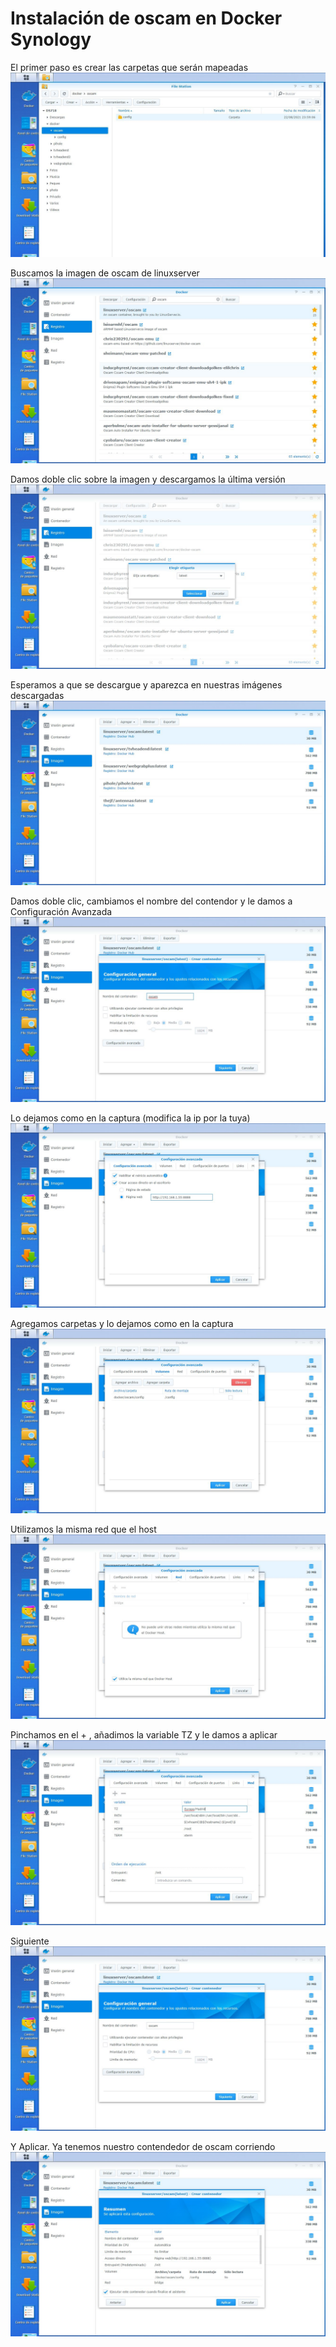 # <b>Instalación de oscam en Docker Synology </B>
El primer paso es crear las carpetas que serán mapeadas
![alt text](https://raw.githubusercontent.com/davidmuma/Docker_dobleM/master/Images/o0.jpg)

Buscamos la imagen de oscam de linuxserver
![alt text](https://raw.githubusercontent.com/davidmuma/Docker_dobleM/master/Images/o1.jpg)

Damos doble clic sobre la imagen y descargamos la última versión
![alt text](https://raw.githubusercontent.com/davidmuma/Docker_dobleM/master/Images/o2.jpg)

Esperamos a que se descargue y aparezca en nuestras imágenes descargadas
![alt text](https://raw.githubusercontent.com/davidmuma/Docker_dobleM/master/Images/o3.jpg)

Damos doble clic, cambiamos el nombre del contendor y le damos a Configuración Avanzada
![alt text](https://raw.githubusercontent.com/davidmuma/Docker_dobleM/master/Images/o4.jpg)

Lo dejamos como en la captura (modifica la ip por la tuya)
![alt text](https://raw.githubusercontent.com/davidmuma/Docker_dobleM/master/Images/o5.jpg)

Agregamos carpetas y lo dejamos como en la captura
![alt text](https://raw.githubusercontent.com/davidmuma/Docker_dobleM/master/Images/o6.jpg)

Utilizamos la misma red que el host
![alt text](https://raw.githubusercontent.com/davidmuma/Docker_dobleM/master/Images/o7.jpg)

Pinchamos en el + , añadimos la variable TZ y le damos a aplicar
![alt text](https://raw.githubusercontent.com/davidmuma/Docker_dobleM/master/Images/o8.jpg)

Siguiente
![alt text](https://raw.githubusercontent.com/davidmuma/Docker_dobleM/master/Images/o9.jpg)

Y Aplicar. Ya tenemos nuestro contendedor de oscam corriendo
![alt text](https://raw.githubusercontent.com/davidmuma/Docker_dobleM/master/Images/o10.jpg)
